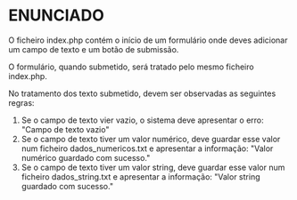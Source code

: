 # ENUNCIADO
O ficheiro index.php contém o início de um formulário onde deves adicionar
um campo de texto e um botão de submissão.

O formulário, quando submetido, será tratado pelo mesmo ficheiro index.php.

No tratamento dos texto submetido, devem ser observadas as seguintes regras:

1. Se o campo de texto vier vazio, o sistema deve apresentar o erro:
"Campo de texto vazio"
2. Se o campo de texto tiver um valor numérico, deve guardar esse valor
num ficheiro dados_numericos.txt e apresentar a informação:
"Valor numérico guardado com sucesso."
3. Se o campo de texto tiver um valor string, deve guardar esse valor
num ficheiro dados_string.txt e apresentar a informação:
"Valor string guardado com sucesso."